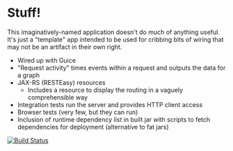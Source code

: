 Stuff!
======

This imaginatively-named application doesn't do much of anything
useful. It's just a "template" app intended to be used for cribbing
bits of wiring that may not be an artifact in their own right.

* Wired up with Guice
* "Request activity" times events within a request and outputs the data for a graph
* JAX-RS (RESTEasy) resources
  * Includes a resource to display the routing in a vaguely comprehensible way
* Integration tests run the server and provides HTTP client access
* Browser tests (very few, but they can run)
* Inclusion of runtime dependency *list* in built jar with scripts to fetch dependencies for deployment (alternative to fat jars)

[![Build Status](https://travis-ci.org/araqnid/stuff.svg?branch=master)](https://travis-ci.org/araqnid/stuff)
